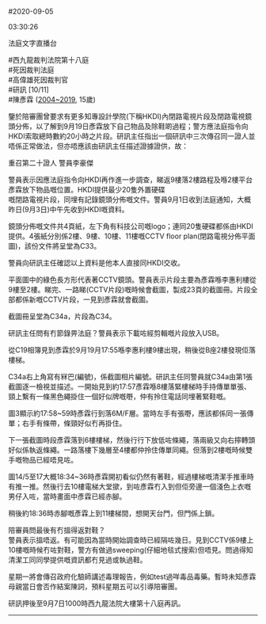 #2020-09-05


03:30:26

法庭文字直播台

\#西九龍裁判法院第十八庭  
\#死因裁判法庭  
\#高偉雄死因裁判官  
\#研訊 \[10/11\]  
\#陳彥霖 ([2004~2019](tel:2004~2019), 15歲)  
  
鑒於陪審團曾要求有更多知專設計學院(下稱HKDI)內閉路電視片段及閉路電視鏡頭分佈，以了解到9月19日彥霖放下自己物品及除鞋啲過程；警方應法庭指令向HKDI索取總時數約20小時之片段。研訊主任指出一個研訊中三次傳召同一證人並唔係正常做法，但亦唔應該由研訊主任描述證據證供，故：  
  
重召第二十證人 警員李豪傑  
  
警員表示因應法庭指令向HKDI再作進一步調查，睇返9樓落2樓路程及喺2樓平台彥霖放下物品嘅位置。HKDI提供最少20隻外置硬碟  
嘅閉路電視片段，同埋有記錄鏡頭分佈嘅文件。警員9月1日收到法庭通知，大概昨日(9月3日)中午先收到HKDI嘅資料。  
  
鏡頭分佈嘅文件共4頁紙，左下角有科技公司嘅logo；連同20隻硬碟都係由HKDI提供。4張紙分別係2樓、9樓、10樓、11樓嘅CCTV floor plan(閉路電視分佈平面圖)，該份文件將呈堂為C33。  
  
警員向研訊主任確認以上資料是他本人直接同HKDI交收。  
  
平面圖中的綠色長方形代表著CCTV鏡頭。警員表示片段主要為彥霖喺李惠利樓從9樓至2樓。睇完、一路睇(CCTV片段)嘅時候會截圖，製成23頁的截圖冊。片段全部都係新嘅CCTV片段，一見到彥霖就會截圖。  
  
截圖冊呈堂為C34a，片段為C34。  
  
研訊主任問有冇節錄畀法庭？警員表示下載咗經剪輯嘅片段放入USB。  
  
從C19相簿見到彥霖於9月19月17:55喺李惠利樓9樓出現，稍後從B座2樓發現佢落樓梯。  
  
C34a右上角寫有冧巴(編號)，係截圖相片編號。研訊主任同警員就C34a由第1張截圖逐一檢視並描述。一開始見到約17:57彥霖喺8樓落緊樓梯時手持傳單單張、頸上繫有一條黑色繩掛住一個好似牌嘅嘢，仲有拎住電話同埋著緊鞋嘅。  
  
圖3顯示約17:58~59時彥霖行到落6M/F層。當時左手有張嘢，應該都係同一張傳單；右手有條帶，條頸好似冇再掛住。  
  
下一張截圖時段彥霖落到6樓樓梯，然後行行下放低咗條繩，落兩級又向右擰轉頭好似係執返條繩。一路落樓下幾層至4樓都仲拎住傳單同繩。但落到2樓嘅時候雙手嘅物品已經唔見咗。  
  
圖14/5至17大概18:34~36時彥霖開初看似仍然有著鞋，經過樓梯嘅清潔手推車時有推一推。然後行去10樓電梯大堂撳，到咗彥霖冇入到但佢旁邊一個淺色上衣嘅男仔入咗，當時畫面中彥霖已經赤腳。  
  
稍後約18:36時赤腳嘅彥霖上到11樓梯間，想開天台門，但門係上鎖。  
  
陪審員問最後有冇搵得返對鞋？  
警員表示搵唔返。有可能因為當時開始調查時已經隔咗幾日。見到CCTV係9樓上10樓嘅時候冇咗對鞋，警方有做過sweeping(仔細地毯式搜索)但唔見。問過得知清潔工同同學提供嘅資訊都冇見過或執過鞋。  
  
星期一將會傳召政府化驗師講述毒理報告，例如test過咩毒品毒藥。暫時未知彥霖母親當日會否作結案陳詞，預料星期五可以引導陪審團。  
  
研訊押後至9月7日1000時西九龍法院大樓第十八庭再訊。

---
      